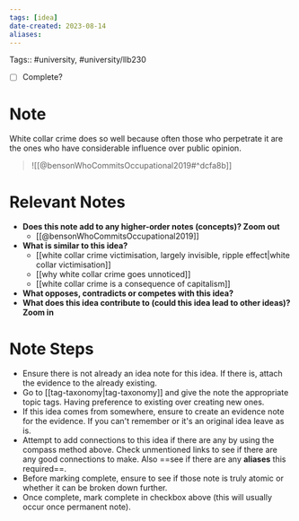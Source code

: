 ```yaml
---
tags: [idea]
date-created: 2023-08-14
aliases:
---
```

Tags:: #university, #university/llb230

- [ ] Complete?

# Note

White collar crime does so well because often those who perpetrate it are the ones who have considerable influence over public opinion. 

> ![[@bensonWhoCommitsOccupational2019#^dcfa8b]]


# Relevant Notes

- **Does this note add to any higher-order notes (concepts)? Zoom out**
	- [[@bensonWhoCommitsOccupational2019]]
- **What is similar to this idea?**
	- [[white collar crime victimisation, largely invisible, ripple effect|white collar victimisation]]
	- [[why white collar crime goes unnoticed]]
	- [[white collar crime is a consequence of capitalism]]
- **What opposes, contradicts or competes with this idea?**
- **What does this idea contribute to (could this idea lead to other ideas)? Zoom in**

# Note Steps

- Ensure there is not already an idea note for this idea. If there is, attach the evidence to the already existing.
- Go to [[tag-taxonomy|tag-taxonomy]] and give the note the appropriate topic tags. Having preference to existing over creating new ones.
- If this idea comes from somewhere, ensure to create an evidence note for the evidence. If you can't remember or it's an original idea leave as is.
- Attempt to add connections to this idea if there are any by using the compass method above. Check unmentioned links to see if there are any good connections to make. Also ==see if there are any **aliases** this required==.
- Before marking complete, ensure to see if those note is truly atomic or whether it can be broken down further.
- Once complete, mark complete in checkbox above (this will usually occur once permanent note).

